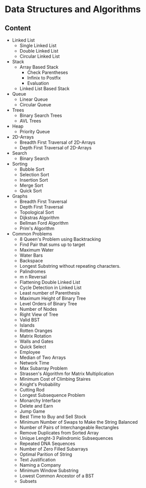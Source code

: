 # Data Structures and Algorithms

## Content
  * Linked List
     - Single Linked List
     - Double Linked List
     - Circular Linked List
  * Stack
     - Array Based Stack
          - Check Parentheses
          - Infinix to Postfix
          - Evaluation
     - Linked List Based Stack
  * Queue
     - Linear Queue
     - Circular Queue
  * Trees
     - Binary Search Trees
     - AVL Trees
  * Heap
     - Priority Queue
  * 2D-Arrays
     - Breadth First Traversal of 2D-Arrays
     - Depth First Traversal of 2D-Arrays
  * Search
     - Binary Search
  * Sorting
     - Bubble Sort
     - Selection Sort
     - Insertion Sort
     - Merge Sort
     - Quick Sort
  * Graphs
     - Breadth First Traversal
     - Depth First Traversal
     - Topological Sort
     - Dijkstras Algorithm
     - Bellman Ford Algorithm
     - Prim's Algorithm
  * Common Problems
     - 8 Queen's Problem using Backtracking
     - Find Pair that sums up to target
     - Maximum Water
     - Water Bars
     - Backspace
     - Longest Substring without repeating characters.
     - Palindromes
     - m n Reversal
     - Flattening Double Linked List
     - Cycle Detection in Linked List
     - Least number of Parenthesis
     - Maximum Height of Binary Tree
     - Level Orders of Binary Tree
     - Number of Nodes
     - Right View of Tree
     - Valid BST
     - Islands
     - Rotten Oranges
     - Matrix Rotation
     - Walls and Gates
     - Quick Select
     - Employee
     - Median of Two Arrays
     - Network Time
     - Max Subarray Problem
     - Strassen's Algorithm for Matrix Multiplication
     - Minimum Cost of Climbing Staires
     - Knight's Probability
     - Cutting Rod
     - Longest Subsequence Problem
     - Monarchy Interface
     - Delete and Earn
     - Jump Game
     - Best Time to Buy and Sell Stock
     - Minimum Number of Swaps to Make the String Balanced
     - Number of Pairs of Interchangeable Rectangles
     - Remove Duplicates from Sorted Array
     - Unique Lenght-3 Palindromic Subsequences
     - Repeated DNA Sequences
     - Number of Zero Filled Subarrays
     - Optimal Parition of String
     - Text Justification
     - Naming a Company
     - Minimum Window Substring
     - Lowest Common Ancestor of a BST
     - Subsets
